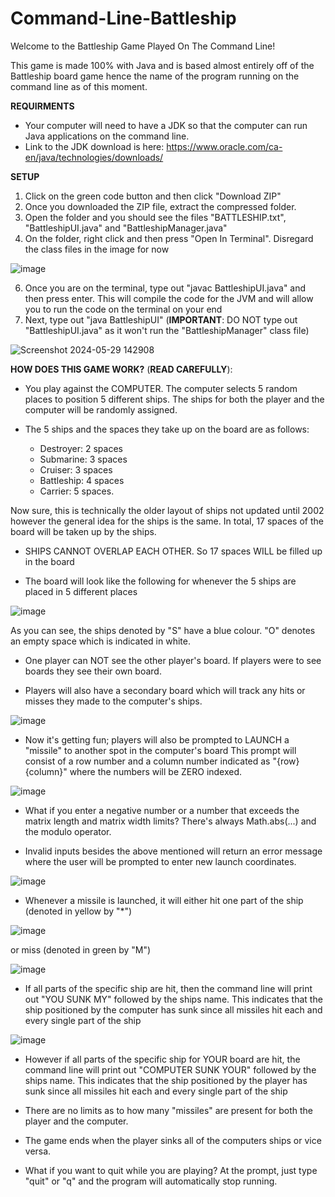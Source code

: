 # Command-Line-Battleship

Welcome to the Battleship Game Played On The Command Line!

This game is made 100% with Java and is based almost entirely off of the Battleship board game
hence the name of the program running on the command line as of this moment.

**REQUIRMENTS**
- Your computer will need to have a JDK so that the computer can run Java applications on the command line.
- Link to the JDK download is here: https://www.oracle.com/ca-en/java/technologies/downloads/

**SETUP**
1. Click on the green code button and then click "Download ZIP"
2. Once you downloaded the ZIP file, extract the compressed folder.
3. Open the folder and you should see the files "BATTLESHIP.txt", "BattleshipUI.java" and "BattleshipManager.java"
4. On the folder, right click and then press "Open In Terminal". Disregard the class files in the image for now

![image](https://github.com/smm2005/Command-Line-Battleship/assets/70491113/225fd1f4-a4cd-4911-b6ec-d65a537f2e99)

6. Once you are on the terminal, type out "javac BattleshipUI.java" and then press enter. This will compile the code for the
   JVM and will allow you to run the code on the terminal on your end
7. Next, type out "java BattleshipUI" (**IMPORTANT**: DO NOT type out "BattleshipUI.java" as it won't run the "BattleshipManager" class file)

![Screenshot 2024-05-29 142908](https://github.com/smm2005/Command-Line-Battleship/assets/70491113/d414b868-93e0-4448-a9ce-8e465eaf152e)


**HOW DOES THIS GAME WORK?** (**READ CAREFULLY**):

- You play against the COMPUTER. The computer selects 5 random places to position 5 different ships.
The ships for both the player and the computer will be randomly assigned.

- The 5 ships and the spaces they take up on the board are as follows:
	- Destroyer: 2 spaces
  - Submarine: 3 spaces
  - 
	Cruiser: 3 spaces
  - Battleship: 4 spaces
  - Carrier: 5 spaces.
    
Now sure, this is technically the older layout of ships not updated until 2002 however the general idea for the ships is the same.
In total, 17 spaces of the board will be taken up by the ships.

- SHIPS CANNOT OVERLAP EACH OTHER. So 17 spaces WILL be filled up in the board
	
- The board will look like the following for whenever the 5 ships are placed in 5 different places

![image](https://github.com/smm2005/Command-Line-Battleship/assets/70491113/269f878c-a982-4701-b167-d0cadf525f59)

As you can see, the ships denoted by "S" have a blue colour. "O" denotes an empty space which is indicated in white.

- One player can NOT see the other player's board. If players were to see boards they see their own board.

- Players will also have a secondary board which will track any hits or misses they made to the computer's ships.

![image](https://github.com/smm2005/Command-Line-Battleship/assets/70491113/fd6f8e4c-f6c6-4b57-9c33-12748bdd0c6f)

- Now it's getting fun; players will also be prompted to LAUNCH a "missile" to another spot in the computer's board 
This prompt will consist of a row number and a column number indicated as "{row} {column}" where the numbers will be
ZERO indexed.

![image](https://github.com/smm2005/Command-Line-Battleship/assets/70491113/22fb99d5-4a73-434d-b52e-58e59c881bd3)

- What if you enter a negative number or a number that exceeds the matrix length and matrix width limits? There's always
Math.abs(...) and the modulo operator.

- Invalid inputs besides the above mentioned will return an error message where the user will be prompted to enter new 
launch coordinates.

![image](https://github.com/smm2005/Command-Line-Battleship/assets/70491113/cc1eb8d0-6ecb-4be9-9c58-4e7d82bd2642)

- Whenever a missile is launched, it will either hit one part of the ship (denoted in yellow by "*")

![image](https://github.com/smm2005/Command-Line-Battleship/assets/70491113/a6fd9e26-f97b-46af-bf05-06e6292d7971)

 or miss (denoted in green by "M")

![image](https://github.com/smm2005/Command-Line-Battleship/assets/70491113/3a179006-ddb8-4c5f-bb09-a9f91042775c)

- If all parts of the specific ship are hit, then the command line will print out "YOU SUNK MY" followed by the ships name. This indicates that the ship positioned by the computer has sunk since all missiles hit each and every single part of the ship

![image](https://github.com/smm2005/Command-Line-Battleship/assets/70491113/e40e773a-adb9-4038-ba1e-1a2c86a477dd)

- However if all parts of the specific ship for YOUR board are hit, the command line will print out "COMPUTER SUNK YOUR" followed by the ships name. This indicates that the ship positioned by the player has sunk since all missiles hit each and every single part of the ship

- There are no limits as to how many "missiles" are present for both the player and the computer.

- The game ends when the player sinks all of the computers ships or vice versa.

- What if you want to quit while you are playing? At the prompt, just type "quit" or "q" and the program will automatically stop running.

